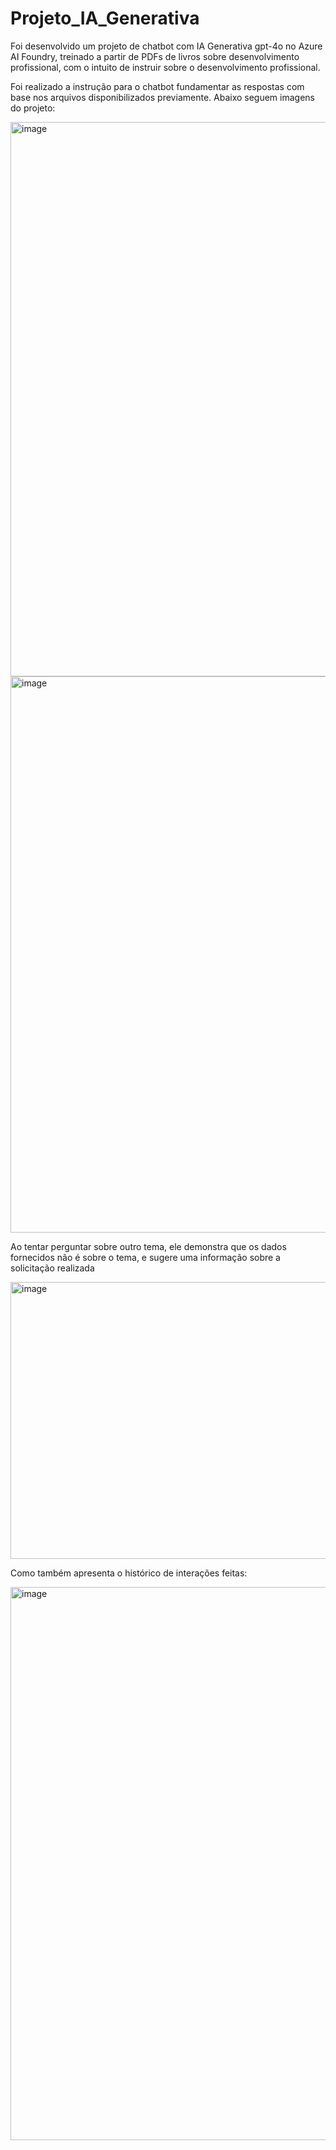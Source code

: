 # Projeto_IA_Generativa

Foi desenvolvido um projeto de chatbot com IA Generativa gpt-4o no Azure AI Foundry, treinado a partir de PDFs de livros sobre desenvolvimento profissional, com o intuito de instruir sobre o desenvolvimento profissional. 

Foi realizado a instrução para o chatbot fundamentar as respostas com base nos arquivos disponibilizados previamente. Abaixo seguem imagens do projeto:

<img width="1911" height="887" alt="image" src="https://github.com/user-attachments/assets/477feedd-a22a-435b-9155-da268531996d" />

<img width="1909" height="890" alt="image" src="https://github.com/user-attachments/assets/01547030-4377-4da6-af96-f64c5994bc5c" />

Ao tentar perguntar sobre outro tema, ele demonstra que os dados fornecidos não é sobre o tema, e sugere uma informação sobre a solicitação realizada

<img width="1123" height="443" alt="image" src="https://github.com/user-attachments/assets/56590a07-f456-4573-874b-a14bfe762c3c" />

Como também apresenta o histórico de interações feitas:

<img width="1903" height="885" alt="image" src="https://github.com/user-attachments/assets/12094641-025e-4930-91b5-085798b9e7f8" />


